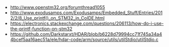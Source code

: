 - http://www.openstm32.org/forumthread1055
- http://www.exodusamps.com/Exodusamps/Embedded_Stuff/Entries/2012/2/8_Use_printf()_on_STM32_in_CoIDE.html
- https://electronics.stackexchange.com/questions/206113/how-do-i-use-the-printf-function-on-stm32
- https://github.com/Darkstarxt/HDAR/blob/b6228d79994cc71f745a34a44bcef5aa16aec51a/ele/hdar-code/arm/source/utils/utilStdio/utilStdio.c


